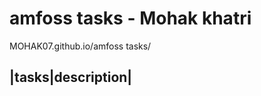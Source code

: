 # amfoss tasks - Mohak khatri
MOHAK07.github.io/amfoss tasks/

|tasks|description|
-------------------
